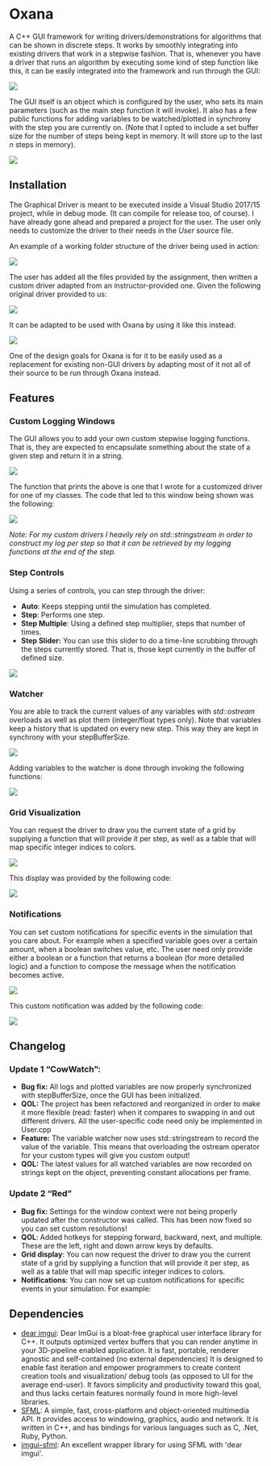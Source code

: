 # Oxana
A C++ GUI framework for writing drivers/demonstrations for algorithms that can be  shown in discrete steps. It works by smoothly integrating into existing drivers that work in a stepwise fashion. That is, whenever you have a driver that runs an algorithm by executing some kind of step function like this, it can be easily integrated into the framework and run through the GUI:

![](Resources/OxanaAnimated.gif)

The GUI itself is an object which is configured by the user, who sets its main parameters (such as the main step function it will invoke). It also has a few public functions for adding variables to be watched/plotted in synchrony with the step you are currently on. (Note that I opted to include a set buffer size for the number of steps being kept in memory. It will store up to the last *n* steps in memory).

![](Resources/customize_1.png)

## Installation ##
The Graphical Driver is meant to be executed inside a Visual Studio 2017/15 project, while in debug mode. (It can compile for release too, of course). I have already gone ahead and prepared a project for the user. The user only needs to customize the driver to their needs in the *User* source file.

An example of a working folder structure of the driver being used in action:

![](Resources/folder_structure.png)

The user has added all the files provided by the assignment, then written a custom driver adapted from an instructor-provided one. Given the following original driver provided to us:

![](Resources/original_driver.png)

It can be adapted to be used with Oxana by using it like this instead:

![](Resources/new_driver.png)

One of the design goals for Oxana is for it to be easily used as a replacement for existing non-GUI drivers by adapting most of it not all of their source to be run through Oxana instead.

## Features ##

### Custom Logging Windows ###
The GUI allows you to add your own custom stepwise logging functions. That is, they are expected to encapsulate something about the state of a given step and return it in a string.

![](Resources/log.png)

The function that prints the above is one that I wrote for a customized driver for one of my classes. The code that led to this window being shown was the following:

![](Resources/log_user.png)

*Note: For my custom drivers I heavily rely on std::stringstream in order to construct my log per step so that it can be retrieved by my logging functions at the end of the step.*

### Step Controls ###
Using a series of controls, you can step through the driver:

- **Auto**: Keeps stepping until the simulation has completed.
- **Step**: Performs one step.
- **Step Multiple**: Using a defined step multiplier, steps that number of times.
- **Step Slider:** You can use this slider to do a time-line scrubbing through the steps currently stored. That is, those kept currently in the buffer of defined size.

![](Resources/step_controls.png)

### Watcher ###
You are able to track the current values of any variables with *std::ostream* overloads as well as plot them (integer/float types only). Note that variables keep a history that is updated on every new step. This way they are kept in synchrony with your stepBufferSize.

![](Resources/watcher.png)

Adding variables to the watcher is done through invoking the following functions:

![](Resources/watcher_code.png)

### Grid Visualization ###
You can request the driver to draw you the current state of a grid by supplying a function that will provide it per step, as well as a table that will map specific integer indices to colors.

![](Resources/grid_display.png)

This display was provided by the following code:

![](Resources/grid_display_code.png)

### Notifications ###
You can set custom notifications for specific events in the simulation that you care about. For example when a specified variable goes over a certain amount, when a boolean switches value, etc. The user need only provide either a boolean or a function that returns a boolean (for more detailed logic) and a function to compose the message when the notification becomes active.

![](Resources/notification.png)

This custom notification was added by the following code:

![](Resources/notification_code.png)


## Changelog ##

### Update 1 “CowWatch”: ###
 
- **Bug fix:** All logs and plotted variables are now properly synchronized with stepBufferSize, once the GUI has been initialized.
- **QOL:** The project has been refactored and reorganized in order to make it more flexible (read: faster) when it compares to swapping in and out different drivers. All the user-specific code need only be implemented in User.cpp
- **Feature:** The variable watcher now uses std::stringstream to record the value of the variable. This means that overloading the ostream operator for your custom types will give you custom output!
- **QOL:** The latest values for all watched variables are now recorded on strings kept on the object, preventing constant allocations per frame. 

### Update 2 “Red” ###

- **Bug fix:** Settings for the window context were not being properly updated after the constructor was called. This has been now fixed so you can set custom resolutions!
- **QOL**: Added hotkeys for stepping forward, backward, next, and multiple. These are the left, right and down arrow keys by defaults.
- **Grid display**: You can now request the driver to draw you the current state of a grid by supplying a function that will provide it per step, as well as a table that will map specific integer indices to colors.
- **Notifications**: You can now set up custom notifications for specific events in your simulation. For example:

## Dependencies ##
- [dear imgui](https://github.com/ocornut/imgui): Dear ImGui is a bloat-free graphical user interface library for C++. It outputs optimized vertex buffers that you can render anytime in your 3D-pipeline enabled application. It is fast, portable, renderer agnostic and self-contained (no external dependencies) It is  designed to enable fast iteration and empower programmers to create content creation tools and visualization/ debug tools (as opposed to UI for the average end-user). It favors simplicity and productivity toward this goal, and thus lacks certain features normally found in more high-level libraries.
- [SFML](https://github.com/SFML/SFML): A simple, fast, cross-platform and object-oriented multimedia API. It provides access to windowing, graphics, audio and network. It is written in C++, and has bindings for various languages such as C, .Net, Ruby, Python.
- [imgui-sfml](https://github.com/eliasdaler/imgui-sfml): An excellent wrapper library for using SFML with 'dear imgui'.
